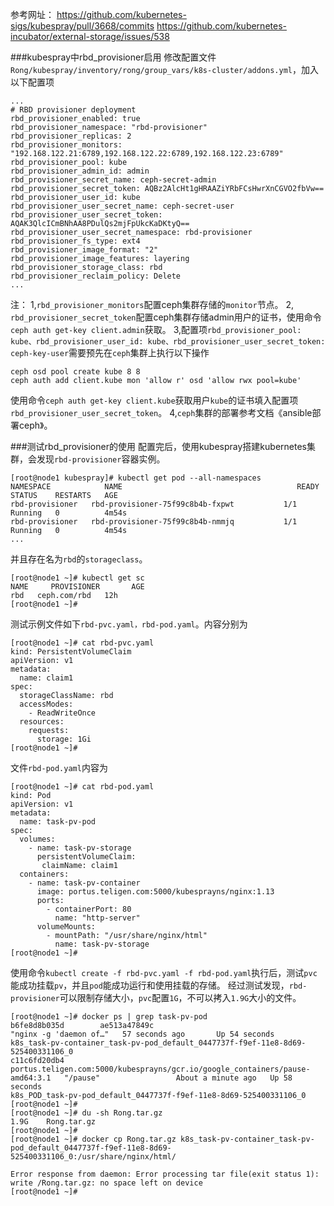 参考网址： https://github.com/kubernetes-sigs/kubespray/pull/3668/commits
https://github.com/kubernetes-incubator/external-storage/issues/538

###kubespray中rbd_provisioner启用
修改配置文件```Rong/kubespray/inventory/rong/group_vars/k8s-cluster/addons.yml```，加入以下配置项
```
...
# RBD provisioner deployment
rbd_provisioner_enabled: true
rbd_provisioner_namespace: "rbd-provisioner"
rbd_provisioner_replicas: 2
rbd_provisioner_monitors: "192.168.122.21:6789,192.168.122.22:6789,192.168.122.23:6789"
rbd_provisioner_pool: kube
rbd_provisioner_admin_id: admin
rbd_provisioner_secret_name: ceph-secret-admin
rbd_provisioner_secret_token: AQBz2AlcHt1gHRAAZiYRbFCsHwrXnCGVO2fbVw==
rbd_provisioner_user_id: kube
rbd_provisioner_user_secret_name: ceph-secret-user
rbd_provisioner_user_secret_token: AQAK3QlcICmBNhAA8PDulQs2mjFpUkcKaDKtyQ==
rbd_provisioner_user_secret_namespace: rbd-provisioner
rbd_provisioner_fs_type: ext4
rbd_provisioner_image_format: "2"
rbd_provisioner_image_features: layering
rbd_provisioner_storage_class: rbd
rbd_provisioner_reclaim_policy: Delete
...
```
注：
1,```rbd_provisioner_monitors```配置ceph集群存储的```monitor```节点。
2, ```rbd_provisioner_secret_token```配置ceph集群存储admin用户的证书，使用命令```ceph auth get-key client.admin```获取。
3,配置项```rbd_provisioner_pool: kube、rbd_provisioner_user_id: kube、rbd_provisioner_user_secret_token: ceph-key-user```需要预先在```ceph```集群上执行以下操作
```
ceph osd pool create kube 8 8
ceph auth add client.kube mon 'allow r' osd 'allow rwx pool=kube'
```
使用命令```ceph auth get-key client.kube```获取用户```kube```的证书填入配置项```rbd_provisioner_user_secret_token```。
4,```ceph```集群的部署参考文档《ansible部署ceph》。

###测试rbd_provisioner的使用
配置完后，使用kubespray搭建kubernetes集群，会发现```rbd-provisioner```容器实例。
```
[root@node1 kubespray]# kubectl get pod --all-namespaces
NAMESPACE            NAME                                       READY   STATUS    RESTARTS   AGE
rbd-provisioner   rbd-provisioner-75f99c8b4b-fxpwt           1/1     Running   0          4m54s
rbd-provisioner   rbd-provisioner-75f99c8b4b-nmmjq           1/1     Running   0          4m54s
...
```
并且存在名为```rbd```的```storageclass```。
```
[root@node1 ~]# kubectl get sc
NAME     PROVISIONER       AGE
rbd   ceph.com/rbd   12h
[root@node1 ~]#
```
测试示例文件如下```rbd-pvc.yaml，rbd-pod.yaml```。内容分别为
```
[root@node1 ~]# cat rbd-pvc.yaml
kind: PersistentVolumeClaim
apiVersion: v1
metadata:
  name: claim1
spec:
  storageClassName: rbd
  accessModes:
    - ReadWriteOnce
  resources:
    requests:
      storage: 1Gi
[root@node1 ~]#
```
文件```rbd-pod.yaml```内容为
```
[root@node1 ~]# cat rbd-pod.yaml
kind: Pod
apiVersion: v1
metadata:
  name: task-pv-pod
spec:
  volumes:
    - name: task-pv-storage
      persistentVolumeClaim:
       claimName: claim1
  containers:
    - name: task-pv-container
      image: portus.teligen.com:5000/kubesprayns/nginx:1.13
      ports:
        - containerPort: 80
          name: "http-server"
      volumeMounts:
        - mountPath: "/usr/share/nginx/html"
          name: task-pv-storage
[root@node1 ~]#
```
使用命令```kubectl create -f rbd-pvc.yaml -f rbd-pod.yaml```执行后，测试```pvc```能成功挂载```pv```，并且```pod```能成功运行和使用挂载的存储。
经过测试发现，```rbd-provisioner```可以限制存储大小，```pvc```配置```1G```，不可以拷入```1.9G```大小的文件。
```
[root@node1 ~]# docker ps | grep task-pv-pod
b6fe8d8b035d        ae513a47849c                                                                   "nginx -g 'daemon of…"   57 seconds ago       Up 54 seconds                                                                                      k8s_task-pv-container_task-pv-pod_default_0447737f-f9ef-11e8-8d69-525400331106_0
c11c6fd20db4        portus.teligen.com:5000/kubesprayns/gcr.io/google_containers/pause-amd64:3.1   "/pause"                 About a minute ago   Up 58 seconds                                                                                      k8s_POD_task-pv-pod_default_0447737f-f9ef-11e8-8d69-525400331106_0
[root@node1 ~]# 
[root@node1 ~]# du -sh Rong.tar.gz 
1.9G    Rong.tar.gz
[root@node1 ~]# 
[root@node1 ~]# docker cp Rong.tar.gz k8s_task-pv-container_task-pv-pod_default_0447737f-f9ef-11e8-8d69-525400331106_0:/usr/share/nginx/html/

Error response from daemon: Error processing tar file(exit status 1): write /Rong.tar.gz: no space left on device
[root@node1 ~]# 
```